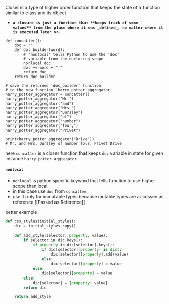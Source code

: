Closer is a type of higher order function that keeps the state of a function
similar to class and its object 

- **`a closure is just a function that **keeps track of some values** from the place where it was _defined_, no matter where it is executed later on.`**

```run-python
def concatter():
	doc = ""
	def doc_builder(word):
		# "nonlocal" tells Python to use the 'doc'
		# variable from the enclosing scope
		nonlocal doc
		doc += word + " "
		return doc
	return doc_builder

# save the returned 'doc_builder' function
# to the new function 'harry_potter_aggregator'
harry_potter_aggregator = concatter()
harry_potter_aggregator("Mr.")
harry_potter_aggregator("and")
harry_potter_aggregator("Mrs.")
harry_potter_aggregator("Dursley")
harry_potter_aggregator("of")
harry_potter_aggregator("number")
harry_potter_aggregator("four,")
harry_potter_aggregator("Privet")

print(harry_potter_aggregator("Drive"))
# Mr. and Mrs. Dursley of number four, Privet Drive
```

here `concatter` is a closer function that keeps `doc` variable in state for given instance `harry_potter_aggregator` 

#### **`nonlocal`** 
- `nonlocal` is python specific keyword that tells function to use higher scope than local
- in this case use `doc` from `concatter`
- use it only for immutable types because mutable types are accessed as reference [[Passed as Reference]]


better example 
```python
def css_styles(initial_styles):
    dic = initial_styles.copy()

    def add_style(selector, property, value):
        if selector in dic.keys():
            if property in dic[selector].keys():
                if dic[selector][property] is dict:
                    dic[selector][property].add(value)
                else:
                    dic[selector][property] = value
            else:
                dic[selector][property] = value
        else:
            dic[selector] = {property: value}
        return dic

    return add_style

```